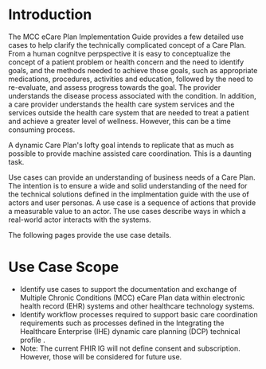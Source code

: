 # Introduction
The MCC eCare Plan Implementation Guide provides a few detailed use cases to help clarify the technically complicated concept of a Care Plan. From a human cognitve perpspective it is easy to conceptualize the concept of a patient problem or health concern and the need to identify goals, and the methods needed to achieve those goals, such as appropriate medications, procedures, activities and education, followed by the need to re-evaluate, and assess progress towards the goal. The provider understands the disease process associated with the condition. In addition, a care provider understands the health care system services and the services outside the health care system that are needed to treat a patient and achieve a greater level of wellness. However, this can be a time consuming process.

A dynamic Care Plan's lofty goal intends to replicate that as much as possible to provide machine assisted care coordination. This is a daunting task.

Use cases can provide an understanding of business needs of a Care Plan. The intention is to ensure a wide and solid understanding of the need for the technical solutions defined in the implmentation guide with the use of actors and user personas.  A use case is a sequence of actions that provide a measurable value to an actor. The use cases describe ways in which a real-world actor interacts with the systems.

The following pages provide the use case details.

# Use Case Scope
* Identify use cases to support the documentation and exchange of Multiple Chronic Conditions (MCC) eCare Plan data within electronic health record (EHR) systems and other healthcare technology systems.
* Identify workflow processes required to support basic care coordination requirements such as processes defined in the Integrating the Healthcare Enterprise (IHE) dynamic care planning (DCP) technical profile <make in to link>.
* Note:  The current FHIR IG will not define consent and subscription. However, those will be considered for future use.